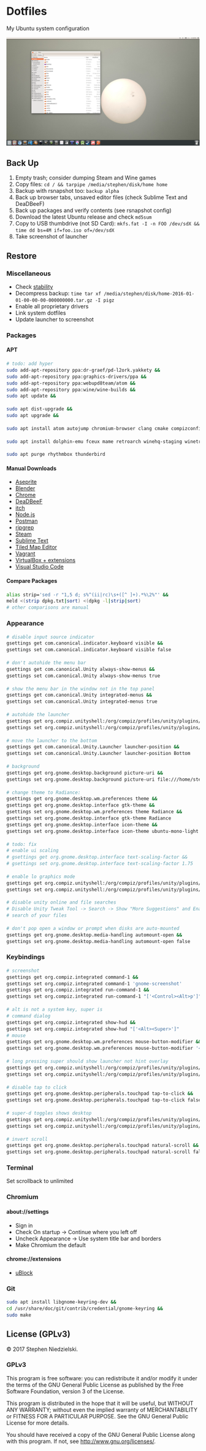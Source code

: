 # Dotfiles
My Ubuntu system configuration

![Screenshot](desktop.png)

## Back Up
1. Empty trash; consider dumping Steam and Wine games
1. Copy files: `cd / && tarpipe /media/stephen/disk/home home`
1. Backup with rsnapshot too: `backup alpha`
1. Back up browser tabs, unsaved editor files (check Sublime Text and DeaDBeeF)
1. Back up packages and verify contents (see rsnapshot config)
1. Download the latest Ubuntu release and check `md5sum`
1. Copy to USB thumbdrive (not SD Card): `mkfs.fat -I -n FOO /dev/sdX && time dd bs=4M if=foo.iso of=/dev/sdX`
1. Take screenshot of launcher

## Restore

### Miscellaneous
- Check [stability](https://discourse.codinghorror.com/t/is-your-computer-stable)
- Decompress backup: `time tar xf /media/stephen/disk/home-2016-01-01-00-00-00-000000000.tar.gz -I pigz`
- Enable all proprietary drivers
- Link system dotfiles
- Update launcher to screenshot

### Packages

#### APT
```bash
# todo: add hyper
sudo add-apt-repository ppa:dr-graef/pd-l2ork.yakkety &&
sudo add-apt-repository ppa:graphics-drivers/ppa &&
sudo add-apt-repository ppa:webupd8team/atom &&
sudo add-apt-repository ppa:wine/wine-builds &&
sudo apt update &&

sudo apt dist-upgrade &&
sudo apt upgrade &&

sudo apt install atom autojump chromium-browser clang cmake compizconfig-settings-manager dos2unix feh ffmpeg fontforge fontforge-extras fonts-roboto gimp git-gui gitk gnome-specimen gparted htop imagemagick inkscape jq libgnome-keyring-dev libimage-exiftool-perl llvm meld mplayer nmap nvidia-settings pigz purr-data pv qemu rsnapshot sg3-utils sox unity-tweak-tool vim vim-gnome vlc wmctrl xclip xdotool xvfb &&

sudo apt install dolphin-emu fceux mame retroarch winehq-staging winetricks

sudo apt purge rhythmbox thunderbird
```

#### Manual Downloads
- [Aseprite](https://www.aseprite.org/)
- [Blender](https://www.blender.org/download/)
- [Chrome](https://www.google.com/chrome/browser/desktop/)
- [DeaDBeeF](https://sourceforge.net/projects/deadbeef/files/travis/linux/master/)
- [itch](https://itch.io/app)
- [Node.js](https://nodejs.org/en/)
- [Postman](https://www.getpostman.com/apps)
- [ripgrep](https://github.com/BurntSushi/ripgrep/releases)
- [Steam](http://store.steampowered.com/about/)
- [Sublime Text](https://www.sublimetext.com/3)
- [Tiled Map Editor](https://thorbjorn.itch.io/tiled)
- [Vagrant](https://www.vagrantup.com/downloads.html)
- [VirtualBox + extensions](https://www.virtualbox.org/wiki/Downloads)
- [Visual Studio Code](https://code.visualstudio.com/download)

#### Compare Packages
```bash
alias strip='sed -r "1,5 d; s%^(ii|rc)\s+([^ ]+).*%\2%"' &&
meld <(strip dpkg.txt|sort) <(dpkg -l|strip|sort)
# other comparisons are manual
```

### Appearance
```bash
# disable input source indicator
gsettings get com.canonical.indicator.keyboard visible &&
gsettings set com.canonical.indicator.keyboard visible false

# don't autohide the menu bar
gsettings get com.canonical.Unity always-show-menus &&
gsettings set com.canonical.Unity always-show-menus true

# show the menu bar in the window not in the top panel
gsettings get com.canonical.Unity integrated-menus &&
gsettings set com.canonical.Unity integrated-menus true

# autohide the launcher
gsettings get org.compiz.unityshell:/org/compiz/profiles/unity/plugins/unityshell/ launcher-hide-mode &&
gsettings set org.compiz.unityshell:/org/compiz/profiles/unity/plugins/unityshell/ launcher-hide-mode 1

# move the launcher to the bottom
gsettings get com.canonical.Unity.Launcher launcher-position &&
gsettings set com.canonical.Unity.Launcher launcher-position Bottom

# background
gsettings get org.gnome.desktop.background picture-uri &&
gsettings set org.gnome.desktop.background picture-uri file:///home/stephen/.bg

# change theme to Radiance:
gsettings get org.gnome.desktop.wm.preferences theme &&
gsettings get org.gnome.desktop.interface gtk-theme &&
gsettings set org.gnome.desktop.wm.preferences theme Radiance &&
gsettings set org.gnome.desktop.interface gtk-theme Radiance
gsettings get org.gnome.desktop.interface icon-theme &&
gsettings set org.gnome.desktop.interface icon-theme ubuntu-mono-light

# todo: fix
# enable ui scaling
# gsettings get org.gnome.desktop.interface text-scaling-factor &&
# gsettings set org.gnome.desktop.interface text-scaling-factor 1.75

# enable lo graphics mode
gsettings get org.compiz.unityshell:/org/compiz/profiles/unity/plugins/unityshell/ low-graphics-mode &&
gsettings set org.compiz.unityshell:/org/compiz/profiles/unity/plugins/unityshell/ low-graphics-mode true

# disable unity online and file searches
# Disable Unity Tweak Tool -> Search -> Show "More Suggestions" and Enable
# search of your files

# don't pop open a window or prompt when disks are auto-mounted
gsettings get org.gnome.desktop.media-handling automount-open &&
gsettings set org.gnome.desktop.media-handling automount-open false
```

### Keybindings
```bash
# screenshot
gsettings get org.compiz.integrated command-1 &&
gsettings set org.compiz.integrated command-1 'gnome-screenshot'
gsettings get org.compiz.integrated run-command-1 &&
gsettings set org.compiz.integrated run-command-1 "['<Control><Alt>p']"

# alt is not a system key, super is
# command dialog
gsettings get org.compiz.integrated show-hud &&
gsettings set org.compiz.integrated show-hud "['<Alt><Super>']"
# mouse
gsettings get org.gnome.desktop.wm.preferences mouse-button-modifier &&
gsettings set org.gnome.desktop.wm.preferences mouse-button-modifier '<Super>'

# long pressing super should show launcher not hint overlay
gsettings get org.compiz.unityshell:/org/compiz/profiles/unity/plugins/unityshell/ shortcut-overlay &&
gsettings set org.compiz.unityshell:/org/compiz/profiles/unity/plugins/unityshell/ shortcut-overlay false

# disable tap to click
gsettings get org.gnome.desktop.peripherals.touchpad tap-to-click &&
gsettings set org.gnome.desktop.peripherals.touchpad tap-to-click false

# super-d toggles shows desktop
gsettings get org.compiz.unityshell:/org/compiz/profiles/unity/plugins/unityshell/ show-desktop-key &&
gsettings set org.compiz.unityshell:/org/compiz/profiles/unity/plugins/unityshell/ show-desktop-key '<Super>d'

# invert scroll
gsettings get org.gnome.desktop.peripherals.touchpad natural-scroll &&
gsettings set org.gnome.desktop.peripherals.touchpad natural-scroll false
```

### Terminal
Set scrollback to unlimited

### Chromium
#### about://settings
- Sign in
- Check On startup -> Continue where you left off
- Uncheck Appearance -> Use system title bar and borders
- Make Chromium the default

#### chrome://extensions
- [uBlock](https://chrome.google.com/webstore/detail/ublock/cjpalhdlnbpafiamejdnhcphjbkeiagm)

### Git
```bash
sudo apt install libgnome-keyring-dev &&
cd /usr/share/doc/git/contrib/credential/gnome-keyring &&
sudo make
```

## License (GPLv3)
© 2017 Stephen Niedzielski.

### GPLv3
This program is free software: you can redistribute it and/or modify it
under the terms of the GNU General Public License as published by the
Free Software Foundation, version 3 of the License.

This program is distributed in the hope that it will be useful, but
WITHOUT ANY WARRANTY; without even the implied warranty of
MERCHANTABILITY or FITNESS FOR A PARTICULAR PURPOSE. See the GNU General
Public License for more details.

You should have received a copy of the GNU General Public License along
with this program. If not, see <http://www.gnu.org/licenses/>.